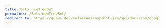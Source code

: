 ```yaml
---
title: Sets.newTreeSet
permalink: /Sets.newTreeSet/
redirect_to: https://guava.dev/releases/snapshot-jre/api/docs/com/google/common/collect/Sets.html#newTreeSet--
---
```

